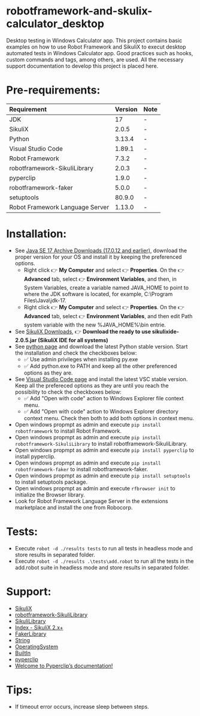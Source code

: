 # robotframework-and-skulix-calculator_desktop

Desktop testing in Windows Calculator app. This project contains basic examples on how to use Robot Framework and SikuliX to execut desktop automated tests in Windows Calculator app. Good practices such as hooks, custom commands and tags, among others, are used. All the necessary support documentation to develop this project is placed here.

# Pre-requirements:

| Requirement                     | Version        | Note                                                            |
| :------------------------------ |:---------------| :-------------------------------------------------------------- |
| JDK                             | 17             | -                                                               |
| SikuliX                         | 2.0.5          | -                                                               |
| Python                          | 3.13.4         | -                                                               |
| Visual Studio Code              | 1.89.1         | -                                                               |
| Robot Framework                 | 7.3.2          | -                                                               | 
| robotframework-SikuliLibrary    | 2.0.3          | -                                                               | 
| pyperclip                       | 1.9.0          | -                                                               | 
| robotframework-faker            | 5.0.0          | -                                                               |
| setuptools                      | 80.9.0         | -                                                               |  
| Robot Framework Language Server | 1.13.0         | -                                                               |

# Installation:

- See [Java SE 17 Archive Downloads (17.0.12 and earlier)](https://www.oracle.com/java/technologies/javase/jdk17-archive-downloads.html), download the proper version for your OS and install it by keeping the preferenced options. 
  - Right click :point_right: **My Computer** and select :point_right: **Properties**. On the :point_right: **Advanced** tab, select :point_right: **Environment Variables**, and then, in System Variables, create a variable named JAVA_HOME to point to where the JDK software is located, for example, C:\Program Files\Java\jdk-17.
  - Right click :point_right: **My Computer** and select :point_right: **Properties**. On the :point_right: **Advanced** tab, select :point_right: **Environment Variables**, and then edit Path system variable with the new %JAVA_HOME%\bin entrie.
- See [SikuliX Downloads](https://raiman.github.io/SikuliX1/downloads.html), :point_right: **Download the ready to use sikulixide-2.0.5.jar (SikuliX IDE for all systems)**
- See [python page](https://www.python.org/downloads/) and download the latest Python stable version. Start the installation and check the checkboxes below: 
  - :white_check_mark: Use admin privileges when installing py.exe 
  - :white_check_mark: Add python.exe to PATH
and keep all the other preferenced options as they are.
- See [Visual Studio Code page](https://code.visualstudio.com/) and install the latest VSC stable version. Keep all the prefereced options as they are until you reach the possibility to check the checkboxes below: 
  - :white_check_mark: Add "Open with code" action to Windows Explorer file context menu. 
  - :white_check_mark: Add "Open with code" action to Windows Explorer directory context menu.
Check then both to add both options in context menu.
- Open windows propmpt as admin and execute ```pip install robotframework``` to install Robot Framework.
- Open windows propmpt as admin and execute ```pip install robotframework-SikuliLibrary``` to install robotframework-SikuliLibrary.
- Open windows propmpt as admin and execute ```pip install pyperclip``` to install pyperclip.
- Open windows propmpt as admin and execute ```pip install robotframework-faker``` to install robotframework-faker.
- Open windows propmpt as admin and execute ```pip install setuptools``` to install setuptools package.
- Open windows propmpt as admin and execute ```rfbrowser init``` to initialize the Browser library.
- Look for Robot Framework Language Server in the extensions marketplace and install the one from Robocorp.

# Tests:

- Execute ```robot -d ./results tests``` to run all tests in headless mode and store results in separated folder.
- Execute ```robot -d ./results .\tests\add.robot``` to run all the tests in the add.robot suite in headless mode and store results in separated folder.

# Support:

- [SikuliX](http://sikulix.com/)
- [robotframework-SikuliLibrary](https://github.com/MarketSquare/robotframework-SikuliLibrary)
- [SikuliLibrary](https://marketsquare.github.io/robotframework-SikuliLibrary/docs/SikuliLibrary.html)
- [Index - SikuliX 2.x+](https://sikulix-2014.readthedocs.io/en/latest/genindex.html)
- [FakerLibrary](https://marketsquare.github.io/robotframework-faker/)
- [String](https://robotframework.org/robotframework/latest/libraries/String.html#Remove%20String)
- [OperatingSystem](https://robotframework.org/robotframework/latest/libraries/OperatingSystem.html)
- [BuiltIn](https://robotframework.org/robotframework/latest/libraries/BuiltIn.html)
- [pyperclip](https://pypi.org/project/pyperclip/)
- [Welcome to Pyperclip’s documentation!](https://pyperclip.readthedocs.io/en/latest/)

# Tips:

- If timeout error occurs, increase sleep between steps.  
